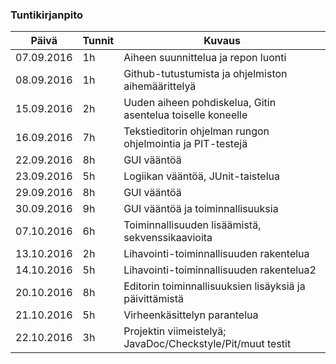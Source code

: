 ### Tuntikirjanpito
Päivä | Tunnit | Kuvaus
--------------- | ----- | ------
07.09.2016 | 1h | Aiheen suunnittelua ja repon luonti
08.09.2016| 1h | Github-tutustumista ja ohjelmiston aihemäärittelyä
15.09.2016 | 2h | Uuden aiheen pohdiskelua, Gitin asentelua toiselle koneelle
16.09.2016 | 7h| Tekstieditorin ohjelman rungon ohjelmointia ja PIT-testejä
22.09.2016 | 8h | GUI vääntöä
23.09.2016 | 5h | Logiikan vääntöä, JUnit-taistelua
29.09.2016 | 8h | GUI vääntöä
30.09.2016 | 9h | GUI vääntöä ja toiminnallisuuksia
07.10.2016 | 6h | Toiminnallisuuden lisäämistä, sekvenssikaavioita
13.10.2016 | 2h | Lihavointi-toiminnallisuuden rakentelua
14.10.2016 | 5h | Lihavointi-toiminnallisuuden rakentelua2
20.10.2016 | 8h | Editorin toiminnallisuuksien lisäyksiä ja päivittämistä
21.10.2016 | 5h | Virheenkäsittelyn parantelua
22.10.2016 | 3h | Projektin viimeistelyä; JavaDoc/Checkstyle/Pit/muut testit
